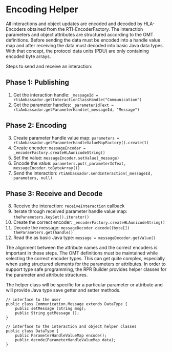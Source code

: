 # Encoding Helper

All interactions and object updates are encoded and decoded by HLA-Encoders obtained from the RTI-EncoderFactory. The interaction parameters and object attributes are structured according to the OMT definitions. Before sending the data must be encoded into a handle value map and after receiving the data must decoded into basic Java data types. With that concept, the protocol data units (PDU) are only containing encoded byte arrays.  

Steps to send and receive an interaction:

## Phase 1: Publishing

1. Get the interaction handle: `_messageId = rtiAmbassador.getInteractionClassHandle("Communication")`
2. Get the parameter handles: `_parameterIdText = rtiAmbassador.getParameterHandle(_messageId, "Message")`

## Phase 2: Encoding

3. Create parameter handle value map: `parameters = rtiAmbassador.getParameterHandleValueMapFactory().create(1)`
4. Create encoder: `messageEncoder = _encoderFactory.createHLAunicodeString()`
5. Set the value: `messageEncoder.setValue(_message)`
6. Encode the value: `parameters.put(_parameterIdText, messageEncoder.toByteArray())`
7. Send the interaction: `rtiAmbassador.sendInteraction(_messageId, parameters, null)`


## Phase 3: Receive and Decode

8. Receive the interaction: `receiveInteraction` callback
9. Iterate through received parameter handle value map: `theParameters.keySet().iterator()`
10. Create the correct encoder: `_encoderFactory.createHLAunicodeString()` 
11. Decode the message: `messageDecoder.decode((byte[]) theParameters.get(handle))`
12. Read the as basic Java type: `message = messageDecoder.getValue()`


The alignment between the attribute names and the correct encoders is important in these steps. The OMT definitions must be maintained while selecting the correct encoder types. This can get quite complex, especially when using structured elements for the parameters or attributes.
In order to support type safe programming, the RPR Builder provides helper classes for the parameter and attribute structures. 

The helper class will be specific for a particular parameter or attribute and will provide Java type save getter and setter methods. 

```
// interface to the user
public class Communication.Message extends DataType {
    public setMessage (String msg);
    public String getMessage ();
}

// interface to the interaction and object helper classes
public class DataType {
    public ParameterHandleValueMap encode();
    public decode(ParameterHandleValueMap data);
}
```